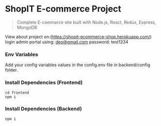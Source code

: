 # ShopIT E-commerce Project

> Complete E-commerce site built with Node.js, React, Redux, Express, MongoDB

View about project on:(https://shopit-ecommerce-shop.herokuapp.com/)
login admin portal using: deo@gmail.com
password: test1234

### Env Variables

Add your config variables values in the config.env file in backend/config folder.

### Install Dependencies (Frontend)

```
cd frontend
npm i
```

### Install Dependencies (Backend)

```
npm i
```
